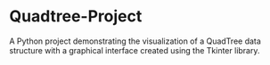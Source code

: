 # Quadtree-Project
A Python project demonstrating the visualization of a QuadTree data structure with a graphical interface created using the Tkinter library.
